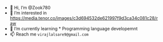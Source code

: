 - 👋 Hi, I’m @Zook780
- 👀 I’m interested in https://media.tenor.co/images/c3d694532de621997f9d3ca34c081c28/raw
- 🌱 I’m currently learning * Programming language developemnt 
- 📫 Reach me `` virajlalsare9@gmail.com ``

<!---
Zook780/Zook780 is a ✨ special ✨ repository because its `README.md` (this file) appears on your GitHub profile.
You can click the Preview link to take a look at your changes.
--->
